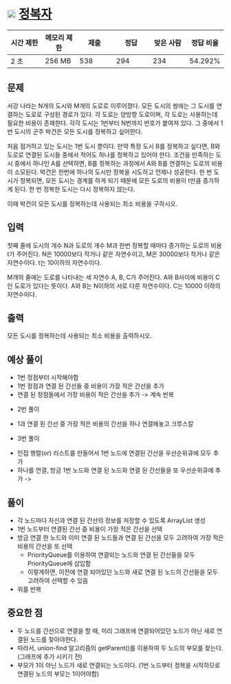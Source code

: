 # <img src="https://d2gd6pc034wcta.cloudfront.net/tier/13.svg" class="solvedac-tier" width=20> [정복자](https://www.acmicpc.net/problem/14950)

<div class="col-md-12">
			<div class="table-responsive">
				<table class="table" id="problem-info">
				<thead>
				<tr>
									<th style="width:16%;">시간 제한</th>
					<th style="width:16%;">메모리 제한</th>
					<th style="width:17%;">제출</th>
					<th style="width:17%;">정답</th>
					<th style="width:17%;">맞은 사람</th>
					<th style="width:17%;">정답 비율</th>
								</tr>
				</thead>
				<tbody>
				<tr>
				<td>2 초 </td>
				<td>256 MB</td>
									<td>538</td>
					<td>294</td>
					<td>234</td>
					<td>54.292%</td>
								</tr>
				</tbody>
				</table>
			</div>
</div>

## 문제
서강 나라는 N개의 도시와 M개의 도로로 이루어졌다. 모든 도시의 쌍에는 그 도시를 연결하는 도로로 구성된 경로가 있다. 각 도로는 양방향 도로이며, 각 도로는 사용하는데 필요한 비용이 존재한다. 각각 도시는 1번부터 N번까지 번호가 붙여져 있다. 그 중에서 1번 도시의 군주 박건은 모든 도시를 정복하고 싶어한다.

처음 점거하고 있는 도시는 1번 도시 뿐이다. 만약 특정 도시 B를 정복하고 싶다면, B와 도로로 연결된 도시들 중에서 적어도 하나를 정복하고 있어야 한다. 조건을 만족하는 도시 중에서 하나인 A를 선택하면, B를 정복하는 과정에서 A와 B를 연결하는 도로의 비용이 소모된다. 박건은 한번에 하나의 도시만 정복을 시도하고 언제나 성공한다. 한 번 도시가 정복되면, 모든 도시는 경계를 하게 되기 때문에 모든 도로의 비용이 t만큼 증가하게 된다. 한 번 정복한 도시는 다시 정복하지 않는다.

이때 박건이 모든 도시를 정복하는데 사용되는 최소 비용을 구하시오.

## 입력
첫째 줄에 도시의 개수 N과 도로의 개수 M과 한번 정복할 때마다 증가하는 도로의 비용 t가 주어진다. N은 10000보다 작거나 같은 자연수이고, M은 30000보다 작거나 같은 자연수이다. t는 10이하의 자연수이다.

M개의 줄에는 도로를 나타내는 세 자연수 A, B, C가 주어진다. A와 B사이에 비용이 C인 도로가 있다는 뜻이다. A와 B는 N이하의 서로 다른 자연수이다. C는 10000 이하의 자연수이다.

## 출력
모든 도시를 정복하는데 사용되는 최소 비용을 출력하시오.

## 예상 풀이
 - 1번 정점부터 시작해야함
 - 1번 정점과 연결 된 간선들 중 비용이 가장 적은 간선을 추가
 - 연결 된 정점들에서 가장 비용이 적은 간선을 추가 -> 계속 반복

 * 2번 풀이
  - 1과 연결 된 간선 중 가장 적은 비용의 간선을 하나 연결해놓고 크루스칼 
 * 3번 풀이
  - 인접 행렬(or) 리스트를 만들어서 1번 노드에 연결된 간선을 우선순위큐에 모두 추가
  - 하나를 연결, 방금 1번 노드와 연결 된 노드와 연결 된 간선들을 또 우선순위큐에 추가 -> 

## 풀이
 - 각 노드마다 자신과 연결 된 간선의 정보를 저장할 수 있도록 ArrayList 생성
 - 1번 노드부터 연결된 간선 중 비용이 가장 적은 간선을 선택
 - 방금 연결 한 노드와 이미 연결 된 노드들과 연결 된 간선을 모두 고려하여 가장 적은 비용의 간선을 또 선택
   - PriorityQueue를 이용하여 연결되는 노드와 연결 된 간선들을 모두 PriorityQueue에 삽입함
   - 이렇게하면, 이전에 연결 되어있던 노드와 새로 연결 된 노드의 간선들을 모두 고려하여 선택할 수 있음
 - 위를 반복

 ## 중요한 점
  - 두 노드를 간선으로 연결을 할 때, 미리 그래프에 연결되어있던 노드가 아닌 새로 연결된 노드를 찾아야한다.
  - 따라서, union-find 알고리즘의 getParent()를 이용하여 두 노드의 부모를 찾는다.(그래프에 추가 시키기 전)
  - 부모가 1이 아닌 노드가 새로 연결되는 노드이다. (1번 노드부터 정복을 시작하므로 연결된 노드의 부모는 1이어야함)
